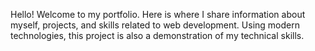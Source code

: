 Hello! Welcome to my portfolio. Here is where I share information about myself, projects, and skills related to web development. Using modern technologies, this project is also a demonstration of my technical skills.
